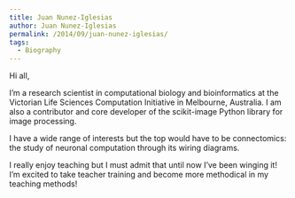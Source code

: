 ```yaml
---
title: Juan Nunez-Iglesias
author: Juan Nunez-Iglesias
permalink: /2014/09/juan-nunez-iglesias/
tags:
  - Biography
---
```

Hi all,

I&#8217;m a research scientist in computational biology and bioinformatics at the Victorian Life Sciences Computation Initiative in Melbourne, Australia. I am also a contributor and core developer of the scikit-image Python library for image processing.

I have a wide range of interests but the top would have to be connectomics: the study of neuronal computation through its wiring diagrams.

I really enjoy teaching but I must admit that until now I&#8217;ve been winging it! I&#8217;m excited to take teacher training and become more methodical in my teaching methods!
